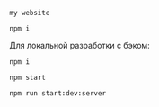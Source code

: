     my website

`npm i`

Для локальной разработки с бэком:

`npm i`

`npm start`

`npm run start:dev:server`